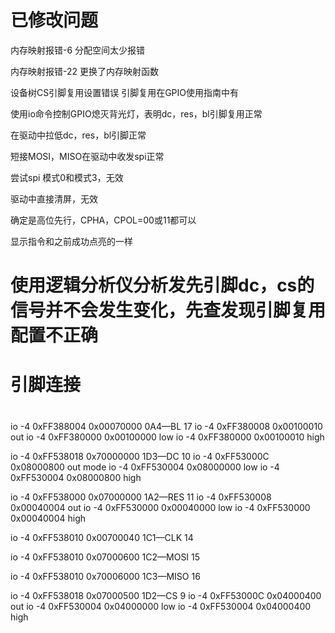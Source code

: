 # 已修改问题

内存映射报错-6
    分配空间太少报错

内存映射报错-22
    更换了内存映射函数

设备树CS引脚复用设置错误
    引脚复用在GPIO使用指南中有

使用io命令控制GPIO熄灭背光灯，表明dc，res，bl引脚复用正常

在驱动中拉低dc，res，bl引脚正常

短接MOSI，MISO在驱动中收发spi正常

尝试spi 模式0和模式3，无效

驱动中直接清屏，无效

确定是高位先行，CPHA，CPOL=00或11都可以

显示指令和之前成功点亮的一样

# 使用逻辑分析仪分析发先引脚dc，cs的信号并不会发生变化，先查发现引脚复用配置不正确

# 引脚连接

<!-- |Luckfox pico plus|st7735s|
|:--:|:--:|
|GPIO1_D2|CS|
|GPIO1_C0|DC|
|GPIO1_A2|RES|
|GPIO0_A4|BL| -->

# 
io -4 0xFF388004 0x00070000  0A4—BL       17
io -4 0xFF380008 0x00100010	out
io -4 0xFF380000 0x00100000	low
io -4 0xFF380000 0x00100010	high

io -4 0xFF538018 0x70000000  1D3—DC       10
io -4 0xFF53000C 0x08000800	out mode
io -4 0xFF530004 0x08000000	low
io -4 0xFF530004 0x08000800	high

io -4 0xFF538000 0x07000000  1A2—RES      11
io -4 0xFF530008 0x00040004	out
io -4 0xFF530000 0x00040000 	low
io -4 0xFF530000 0x00040004	high

io -4 0xFF538010 0x00700040  1C1—CLK     14

io -4 0xFF538010 0x07000600  1C2—MOSI    15

io -4 0xFF538010 0x70006000  1C3—MISO    16

io -4 0xFF538018 0x07000500  1D2—CS       9
io -4 0xFF53000C 0x04000400	out
io -4 0xFF530004 0x04000000	low
io -4 0xFF530004 0x04000400	high

